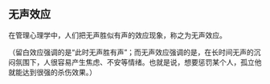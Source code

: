 ## 无声效应

在管理心理学中，人们把无声胜似有声的效应现象，称之为无声效应。

（留白效应强调的是“此时无声胜有声”；而无声效应强调的是，在长时间无声的沉闷氛围下，人很容易产生焦虑、不安等情绪。也就是说，想要惩罚某个人，孤立他就能达到很强的杀伤效果。）
